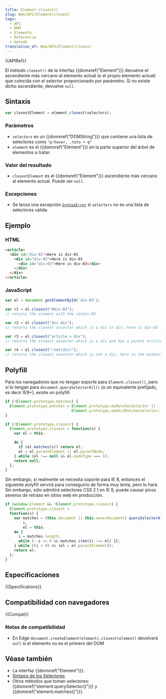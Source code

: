 ```yaml
---
title: Element.closest()
slug: Web/API/Element/closest
tags:
  - API
  - DOM
  - Elemento
  - Referencia
  - metodo
translation_of: Web/API/Element/closest
---
```


{{APIRef}}

El método `closest()` de la interfaz {{domxref("Element")}} devuelve el ascendiente más cercano al elemento actual (o el propio elemento actual) que coincida con el selector proporcionado por parámetro. Si no existe dicho ascendiente, devuelve `null`.

## Sintaxis

```js
var closestElement = element.closest(selectors);
```

### Parámetros

- `selectors` es un {{domxref("DOMString")}} que contiene una lista de selectores como `"p:hover, .toto + q"`
- `element` es el {{domxref("Element")}} en la parte superior del árbol de elementos a tratar.

### Valor del resultado

- `closestElement` es el {{domxref("Element")}} ascendiente más cercano al elemento actual. Puede ser `null`.

### Excepciones

- Se lanza una excepción [`SyntaxError`](/es/docs/Web/API/DOMException#syntaxerror) si `selectors` no es una lista de selectores válida.

## Ejemplo

### HTML

```html
<article>
  <div id="div-01">Here is div-01
    <div id="div-02">Here is div-02
      <div id="div-03">Here is div-03</div>
    </div>
  </div>
</article>
```

### JavaScript

```js
var el = document.getElementById('div-03');

var r1 = el.closest("#div-02");
// returns the element with the id=div-02

var r2 = el.closest("div div");
// returns the closest ancestor which is a div in div, here is div-03 itself

var r3 = el.closest("article > div");
// returns the closest ancestor which is a div and has a parent article, here is div-01

var r4 = el.closest(":not(div)");
// returns the closest ancestor which is not a div, here is the outmost article
```

## Polyfill

Para los navegadores que no tengan soporte para `Element.closest()`, pero sí lo tengan para `document.querySelectorAll()` (o un equivalente prefijado, es decir IE9+), existe un polyfill:

```js
if (!Element.prototype.matches) {
  Element.prototype.matches = Element.prototype.msMatchesSelector ||
                              Element.prototype.webkitMatchesSelector;
}

if (!Element.prototype.closest) {
  Element.prototype.closest = function(s) {
    var el = this;

    do {
      if (el.matches(s)) return el;
      el = el.parentElement || el.parentNode;
    } while (el !== null && el.nodeType === 1);
    return null;
  };
}
```

Sin embargo, si realmente se necesita soporte para IE 8, entonces el siguiente polyfill servirá para conseguirlo de forma muy lenta, pero lo hará. Sin embargo, sólo admitirá selectores CSS 2.1 en IE 8, puede causar picos severos de retraso en sitios web en producción.

```js
if (window.Element && !Element.prototype.closest) {
  Element.prototype.closest =
  function(s) {
    var matches = (this.document || this.ownerDocument).querySelectorAll(s),
        i,
        el = this;
    do {
      i = matches.length;
      while (--i >= 0 && matches.item(i) !== el) {};
    } while ((i < 0) && (el = el.parentElement));
    return el;
  };
}
```

## Especificaciones

{{Specifications}}

## Compatibilidad con navegadores

{{Compat}}

### Notas de compatibilidad

- En Edge `document.createElement(element).closest(element)` devolverá `null` si el elemento no es el primero del DOM

## Véase también

- La interfaz {{domxref("Element")}}.
- [Sintaxis de los Selectores](/es/docs/Web/CSS/Introducción/Selectors)
- Otros métodos que toman selectores: {{domxref("element.querySelector()")}} y {{domxref("element.matches()")}}.
